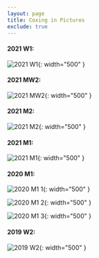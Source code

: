 ```yaml
---
layout: page
title: Coxing in Pictures
exclude: true
---
```

#### 2021 W1:

![2021 W1](/coxingphotos/2021W1.jpg){: width="500" }

#### 2021 MW2:

![2021 MW2](/coxingphotos/2021MW2.jpg){: width="500" }

#### 2021 M2:

![2021 M2](/coxingphotos/2021M2.jpg){: width="500" }

#### 2021 M1:

![2021 M1](/coxingphotos/2021M1.jpg){: width="500" }

#### 2020 M1:

![2020 M1 1](/coxingphotos/2020M1_1.jpg){: width="500" }

![2020 M1 2](/coxingphotos/2020M1_2.jpg){: width="500" }

![2020 M1 3](/coxingphotos/2020M1_3.jpg){: width="500" }

#### 2019 W2:

![2019 W2](/coxingphotos/2019W2.jpg){: width="500" }